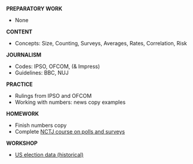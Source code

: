 **PREPARATORY WORK**

- None

**CONTENT**

- Concepts: Size, Counting, Surveys, Averages, Rates, Correlation, Risk

**JOURNALISM**

- Codes: IPSO, OFCOM, (& Impress)
- Guidelines: BBC, NUJ

**PRACTICE**

- Rulings from IPSO and OFCOM
- Working with numbers: news copy examples

**HOMEWORK**

- Finish numbers copy
- Complete [NCTJ course on polls and surveys](https://skillsacademy.nctj.com/course/view.php?id=84)

**WORKSHOP**

- [US election data (historical)](https://www.presidency.ucsb.edu/statistics/elections)